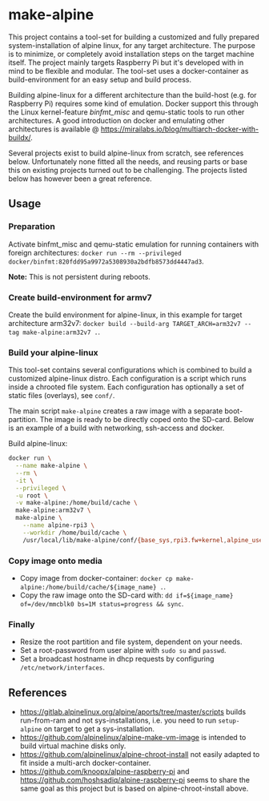 # make-alpine

This project contains a tool-set for building a customized and fully prepared
system-installation of alpine linux, for any target architecture. The purpose is
to minimize, or completely avoid installation steps on the target machine itself.
The project mainly targets Raspberry Pi but it's developed with in mind to be
flexible and modular. The tool-set uses a docker-container as build-environment
for an easy setup and build process.

Building alpine-linux for a different architecture than the build-host (e.g.
for Raspberry Pi) requires some kind of emulation. Docker support this through
the Linux kernel-feature *binfmt_misc* and qemu-static tools to run other
architectures. A good introduction on docker and emulating other architectures
is available @ <https://mirailabs.io/blog/multiarch-docker-with-buildx/>.

Several projects exist to build alpine-linux from scratch, see references
below. Unfortunately none fitted all the needs, and reusing parts or base this
on existing projects turned out to be challenging. The projects listed below has
however been a great reference.

## Usage

### Preparation

Activate binfmt_misc and qemu-static emulation for running containers with
foreign architectures:
`docker run --rm --privileged docker/binfmt:820fdd95a9972a5308930a2bdfb8573dd4447ad3`.

**Note:** This is not persistent during reboots.

### Create build-environment for armv7

Create the build environment for alpine-linux, in this example for target
architecture arm32v7:
`docker build --build-arg TARGET_ARCH=arm32v7 --tag make-alpine:arm32v7 .`.

### Build your alpine-linux

This tool-set contains several configurations which is combined to build a
customized alpine-linux distro. Each configuration is a script which runs inside
a chrooted file system. Each configuration has optionally a set of static files
(overlays), see `conf/`.

The main script `make-alpine` creates a raw image with a separate
boot-partition. The image is ready to be directly coped onto the SD-card. Below
is an example of a build with networking, ssh-access and docker.

Build alpine-linux:

```bash
docker run \
  --name make-alpine \
  --rm \
  -it \
  --privileged \
  -u root \
  -v make-alpine:/home/build/cache \
  make-alpine:arm32v7 \
  make-alpine \
    --name alpine-rpi3 \
    --workdir /home/build/cache \
    /usr/local/lib/make-alpine/conf/{base_sys,rpi3.fw+kernel,alpine_user,net+ssh,location_se,docker}
```

### Copy image onto media

* Copy image from docker-container:
`docker cp make-alpine:/home/build/cache/${image_name} .`.
* Copy the raw image onto the SD-card with:
`dd if=${image_name} of=/dev/mmcblk0 bs=1M status=progress && sync`.

### Finally

* Resize the root partition and file system, dependent on your needs.
* Set a root-password from user alpine with `sudo su` and `passwd`.
* Set a broadcast hostname in dhcp requests by configuring
  `/etc/network/interfaces`.

## References

* <https://gitlab.alpinelinux.org/alpine/aports/tree/master/scripts>
  builds run-from-ram and not sys-installations, i.e. you need to run
  `setup-alpine` on target to get a sys-installation.
* <https://github.com/alpinelinux/alpine-make-vm-image>
  is intended to build virtual machine disks only.
* <https://github.com/alpinelinux/alpine-chroot-install>
  not easily adapted to fit inside a multi-arch
  docker-container.
* <https://github.com/knoopx/alpine-raspberry-pi> and
  <https://github.com/hoshsadiq/alpine-raspberry-pi> seems to share the same
  goal as this project but is based on alpine-chroot-install above.
